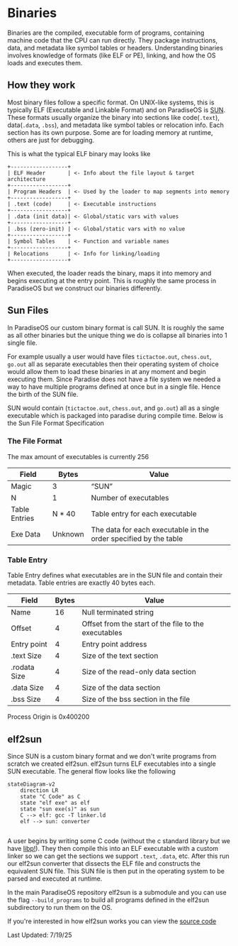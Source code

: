 # Binaries

Binaries are the compiled, executable form of programs, containing machine code that the CPU can run directly. They package instructions, data, and metadata like symbol tables or headers. Understanding binaries involves knowledge of formats (like ELF or PE), linking, and how the OS loads and executes them.

## How they work

Most binary files follow a specific format. On UNIX-like systems, this is typically ELF (Executable and Linkable Format) and on ParadiseOS is [SUN](#sun-files). These formats usually organize the binary into sections like code(`.text`), data(`.data`, `.bss`), and metadata like symbol tables or relocation info. Each section has its own purpose. Some are for loading memory at runtime, others are just for debugging.

This is what the typical ELF binary may looks like

```
+------------------+
| ELF Header       | <- Info about the file layout & target architecture
+------------------+
| Program Headers  | <- Used by the loader to map segments into memory
+------------------+
| .text (code)     | <- Executable instructions
+------------------+
| .data (init data)| <- Global/static vars with values
+------------------+
| .bss (zero-init) | <- Global/static vars with no value
+------------------+
| Symbol Tables    | <- Function and variable names
+------------------+
| Relocations      | <- Info for linking/loading
+------------------+
```

When executed, the loader reads the binary, maps it into memory and begins executing at the entry point. This is roughly the same process in ParadiseOS but we construct our binaries differently.

## Sun Files

In ParadiseOS our custom binary format is call SUN. It is roughly the same as all other binaries but the unique thing we do is collapse all binaries into 1 single file.

For example usually a user would have files `tictactoe.out`, `chess.out`, `go.out` all as separate executables then their operating system of choice would allow them to load these binaries in at any moment and begin executing them. Since Paradise does not have a file system we needed a way to have multiple programs defined at once but in a single file. Hence the birth of the SUN file.

SUN would contain (`tictactoe.out`, `chess.out`, and `go.out`) all as a single executable which is packaged into paradise during compile time. Below is the Sun File Format Specification

### The File Format

The max amount of executables is currently 256

| **Field**     | **Bytes** | **Value**                                                        |
|---------------|-----------|------------------------------------------------------------------|
| Magic         | 3         | “SUN”                                                            |
| N             | 1         | Number of executables                                            |
| Table Entries | N * 40    | Table entry for each executable                                  |
| Exe Data      | Unknown   | The data for each executable in the order specified by the table |

### Table Entry

Table Entry defines what executables are in the SUN file and contain their metadata. Table entries are exactly 40 bytes each.

| **Field**    | **Bytes** | **Value**                                            |
|--------------|-----------|------------------------------------------------------|
| Name         | 16        | Null terminated string                               |
| Offset       | 4         | Offset from the start of the file to the executables |
| Entry point  | 4         | Entry point address                                  |
| .text Size   | 4         | Size of the text section                             |
| .rodata Size | 4         | Size of the read-only data section                   |
| .data Size   | 4         | Size of the data section                             |
| .bss Size    | 4         | Size of the bss section in the file                  |

Process Origin is 0x400200

## elf2sun

Since SUN is a custom binary format and we don't write programs from scratch we created elf2sun. elf2sun turns ELF executables into a single SUN executable. The general flow looks like the following

```mermaid
stateDiagram-v2
    direction LR
    state "C Code" as C
    state "elf exe" as elf
    state "sun exe(s)" as sun
    C --> elf: gcc -T linker.ld
    elf --> sun: converter
    
```

A user begins by writing some C code (without the c standard library but we have [libp!](https://github.com/ParadiseOS/libp)). They then compile this into an ELF executable with a custom linker so we can get the sections we support `.text`, `.data`, etc. After this run our elf2sun converter that dissects the ELF file and constructs the equivalent SUN file. This SUN file is then put in the operating system to be parsed and executed at runtime.

In the main ParadiseOS repository elf2sun is a submodule and you can use the flag `--build_programs` to build all programs defined in the elf2sun subdirectory to run them on the OS.

If you're interested in how elf2sun works you can view the [source code](https://github.com/ParadiseOS/elf2sun)

Last Updated: 7/19/25
